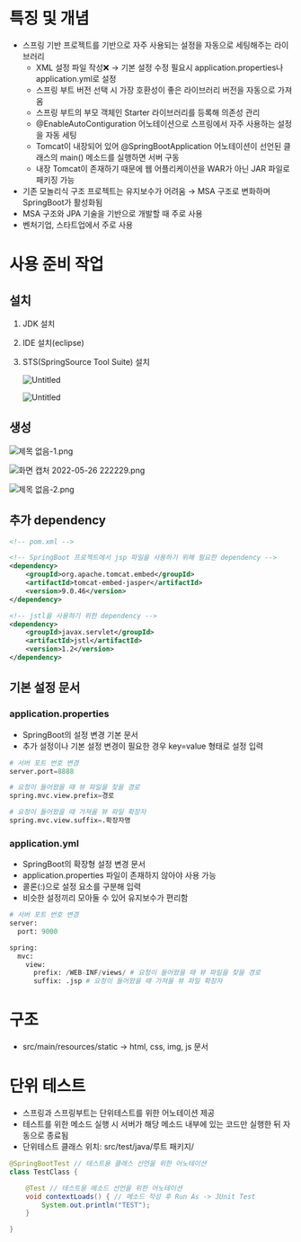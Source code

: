 # 특징 및 개념

- 스프링 기반 프로젝트를 기반으로 자주 사용되는 설정을 자동으로 세팅해주는 라이브러리
    - XML 설정 파일 작성❌ → 기본 설정 수정 필요시 application.properties나 application.yml로 설정
    - 스프링 부트 버전 선택 시 가장 호환성이 좋은 라이브러리 버전을 자동으로 가져옴
    - 스프링 부트의 부모 객체인 Starter 라이브러리를 등록해 의존성 관리
    - @EnableAutoContiguration 어노테이션으로 스프링에서 자주 사용하는 설정을 자동 세팅
    - Tomcat이 내장되어 있어 @SpringBootApplication 어노테이션이 선언된 클래스의 main() 메소드를 실행하면 서버 구동
    - 내장 Tomcat이 존재하기 때문에 웹 어플리케이션을 WAR가 아닌 JAR 파일로 패키징 가능
- 기존 모놀리식 구조 프로젝트는 유지보수가 어려움 → MSA 구조로 변화하며 SpringBoot가 활성화됨
- MSA 구조와 JPA 기술을 기반으로 개발할 때 주로 사용
- 벤처기업, 스타트업에서 주로 사용

# 사용 준비 작업

## 설치

1. JDK 설치
2. IDE 설치(eclipse)
3. STS(SpringSource Tool Suite) 설치
    
    ![Untitled](https://s3-us-west-2.amazonaws.com/secure.notion-static.com/f401e5d5-6455-4caf-9bea-5bdba1ff0a0d/Untitled.png)
    
    ![Untitled](https://s3-us-west-2.amazonaws.com/secure.notion-static.com/e8d826cc-bd48-40dd-b3b8-8b35626e1d17/Untitled.png)
    

## 생성

![제목 없음-1.png](https://s3-us-west-2.amazonaws.com/secure.notion-static.com/60e6df72-82f0-44d5-8829-180361e1fdac/제목_없음-1.png)

![화면 캡처 2022-05-26 222229.png](https://s3-us-west-2.amazonaws.com/secure.notion-static.com/9fc4295b-533c-444d-a795-de5f49b9b210/화면_캡처_2022-05-26_222229.png)

![제목 없음-2.png](https://s3-us-west-2.amazonaws.com/secure.notion-static.com/4e1d9584-6c59-4252-b3bb-6976fd5f9237/제목_없음-2.png)

## 추가 dependency

```xml
<!-- pom.xml -->

<!-- SpringBoot 프로젝트에서 jsp 파일을 사용하기 위해 필요한 dependency -->
<dependency>
	<groupId>org.apache.tomcat.embed</groupId>
	<artifactId>tomcat-embed-jasper</artifactId>
	<version>9.0.46</version>
</dependency>

<!-- jstl을 사용하기 위한 dependency -->
<dependency>
	<groupId>javax.servlet</groupId>
	<artifactId>jstl</artifactId>
	<version>1.2</version>
</dependency>
```

## 기본 설정 문서

### application.properties

- SpringBoot의 설정 변경 기본 문서
- 추가 설정이나 기본 설정 변경이 필요한 경우 key=value 형태로 설정 입력

```python
# 서버 포트 번호 변경
server.port=8888

# 요청이 들어왔을 때 뷰 파일을 찾을 경로
spring.mvc.view.prefix=경로

# 요청이 들어왔을 때 가져올 뷰 파일 확장자
spring.mvc.view.suffix=.확장자명
```

### application.yml

- SpringBoot의 확장형 설정 변경 문서
- application.properties 파일이 존재하지 않아야 사용 가능
- 콜론(:)으로 설정 요소를 구분해 입력
- 비슷한 설정끼리 모아둘 수 있어 유지보수가 편리함

```python
# 서버 포트 번호 변경
server:
  port: 9000

spring:
  mvc:
    view:
      prefix: /WEB-INF/views/ # 요청이 들어왔을 때 뷰 파일을 찾을 경로
      suffix: .jsp # 요청이 들어왔을 때 가져올 뷰 파일 확장자
```

# 구조

- src/main/resources/static → html, css, img, js 문서

# 단위 테스트

- 스프링과 스프링부트는 단위테스트를 위한 어노테이션 제공
- 테스트를 위한 메소드 실행 시 서버가 해당 메소드 내부에 있는 코드만 실행한 뒤 자동으로 종료됨
- 단위테스트 클래스 위치: src/test/java/루트 패키지/

```java
@SpringBootTest // 테스트용 클래스 선언을 위한 어노테이션
class TestClass {

	@Test // 테스트용 메소드 선언을 위한 어노테이션
	void contextLoads() { // 메소드 작성 후 Run As -> JUnit Test
		System.out.println("TEST");
	}

}
```